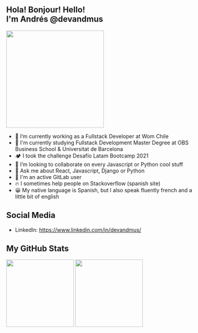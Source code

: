 ## Hola! Bonjour! Hello! <br>I'm Andrés @devandmus

<img align='center' src="https://media.giphy.com/media/LmNwrBhejkK9EFP504/giphy.gif" width="260">

- 🔭 I’m currently working as a Fullstack Developer at Wom Chile
- 🌱 I'm currently studying Fullstack Development Master Degree at OBS Business School & Universitat de Barcelona
- 🏕️ I took the challenge Desafío Latam Bootcamp 2021
- 👯 I’m looking to collaborate on every Javascript or Python cool stuff
- 💬 Ask me about React, Javascript, Django or Python
- 🤖 I'm an active GitLab user
- 🔥 I sometimes help people on Stackoverflow (spanish site)
- 😀 My native language is Spanish, but I also speak fluently french and a little bit of english

## Social Media

- LinkedIn: https://www.linkedin.com/in/devandmus/

## My GitHub Stats

<img height="180em" src="https://github-readme-stats.vercel.app/api?username=devandmus&show_icons=true&hide_border=true&&count_private=true&include_all_commits=true&theme=dark" />

<img height="180em" src="https://github-readme-stats.vercel.app/api/top-langs/?username=devandmus&langs_count=8&layout=compact&theme=dark" />
